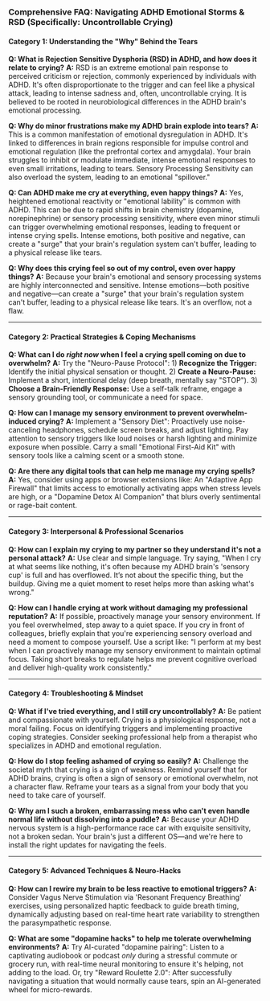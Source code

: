 ### **Comprehensive FAQ: Navigating ADHD Emotional Storms & RSD (Specifically: Uncontrollable Crying)**

#### **Category 1: Understanding the "Why" Behind the Tears**

**Q: What is Rejection Sensitive Dysphoria (RSD) in ADHD, and how does it relate to crying?**
**A:** RSD is an extreme emotional pain response to perceived criticism or rejection, commonly experienced by individuals with ADHD. It's often disproportionate to the trigger and can feel like a physical attack, leading to intense sadness and, often, uncontrollable crying. It is believed to be rooted in neurobiological differences in the ADHD brain's emotional processing.

**Q: Why do minor frustrations make my ADHD brain explode into tears?**
**A:** This is a common manifestation of emotional dysregulation in ADHD. It's linked to differences in brain regions responsible for impulse control and emotional regulation (like the prefrontal cortex and amygdala). Your brain struggles to inhibit or modulate immediate, intense emotional responses to even small irritations, leading to tears. Sensory Processing Sensitivity can also overload the system, leading to an emotional "spillover."

**Q: Can ADHD make me cry at everything, even happy things?**
**A:** Yes, heightened emotional reactivity or "emotional lability" is common with ADHD. This can be due to rapid shifts in brain chemistry (dopamine, norepinephrine) or sensory processing sensitivity, where even minor stimuli can trigger overwhelming emotional responses, leading to frequent or intense crying spells. Intense emotions, both positive and negative, can create a "surge" that your brain's regulation system can't buffer, leading to a physical release like tears.

**Q: Why does this crying feel so out of my control, even over happy things?**
**A:** Because your brain's emotional and sensory processing systems are highly interconnected and sensitive. Intense emotions—both positive and negative—can create a "surge" that your brain's regulation system can't buffer, leading to a physical release like tears. It's an overflow, not a flaw.

---
#### **Category 2: Practical Strategies & Coping Mechanisms**

**Q: What can I do *right now* when I feel a crying spell coming on due to overwhelm?**
**A:** Try the "Neuro-Pause Protocol": 1) **Recognize the Trigger:** Identify the initial physical sensation or thought. 2) **Create a Neuro-Pause:** Implement a short, intentional delay (deep breath, mentally say "STOP"). 3) **Choose a Brain-Friendly Response:** Use a self-talk reframe, engage a sensory grounding tool, or communicate a need for space.

**Q: How can I manage my sensory environment to prevent overwhelm-induced crying?**
**A:** Implement a "Sensory Diet": Proactively use noise-canceling headphones, schedule screen breaks, and adjust lighting. Pay attention to sensory triggers like loud noises or harsh lighting and minimize exposure when possible. Carry a small "Emotional First-Aid Kit" with sensory tools like a calming scent or a smooth stone.

**Q: Are there any digital tools that can help me manage my crying spells?**
**A:** Yes, consider using apps or browser extensions like: An "Adaptive App Firewall" that limits access to emotionally activating apps when stress levels are high, or a "Dopamine Detox AI Companion" that blurs overly sentimental or rage-bait content.

---
#### **Category 3: Interpersonal & Professional Scenarios**

**Q: How can I explain my crying to my partner so they understand it's not a personal attack?**
**A:** Use clear and simple language. Try saying, "When I cry at what seems like nothing, it's often because my ADHD brain's 'sensory cup' is full and has overflowed. It’s not about the specific thing, but the buildup. Giving me a quiet moment to reset helps more than asking what's wrong."

**Q: How can I handle crying at work without damaging my professional reputation?**
**A:** If possible, proactively manage your sensory environment. If you feel overwhelmed, step away to a quiet space. If you cry in front of colleagues, briefly explain that you're experiencing sensory overload and need a moment to compose yourself. Use a script like: "I perform at my best when I can proactively manage my sensory environment to maintain optimal focus. Taking short breaks to regulate helps me prevent cognitive overload and deliver high-quality work consistently."

---
#### **Category 4: Troubleshooting & Mindset**

**Q: What if I've tried everything, and I still cry uncontrollably?**
**A:** Be patient and compassionate with yourself. Crying is a physiological response, not a moral failing. Focus on identifying triggers and implementing proactive coping strategies. Consider seeking professional help from a therapist who specializes in ADHD and emotional regulation.

**Q: How do I stop feeling ashamed of crying so easily?**
**A:** Challenge the societal myth that crying is a sign of weakness. Remind yourself that for ADHD brains, crying is often a sign of sensory or emotional overwhelm, not a character flaw. Reframe your tears as a signal from your body that you need to take care of yourself.

**Q: Why am I such a broken, embarrassing mess who can't even handle normal life without dissolving into a puddle?**
**A:** Because your ADHD nervous system is a high-performance race car with exquisite sensitivity, not a broken sedan. Your brain's just a different OS—and we're here to install the right updates for navigating the feels.

---
#### **Category 5: Advanced Techniques & Neuro-Hacks**

**Q: How can I rewire my brain to be less reactive to emotional triggers?**
**A:** Consider Vagus Nerve Stimulation via 'Resonant Frequency Breathing' exercises, using personalized haptic feedback to guide breath timing, dynamically adjusting based on real-time heart rate variability to strengthen the parasympathetic response.

**Q: What are some "dopamine hacks" to help me tolerate overwhelming environments?**
**A:** Try AI-curated "dopamine pairing": Listen to a captivating audiobook or podcast *only* during a stressful commute or grocery run, with real-time neural monitoring to ensure it's helping, not adding to the load. Or, try "Reward Roulette 2.0": After successfully navigating a situation that would normally cause tears, spin an AI-generated wheel for micro-rewards.